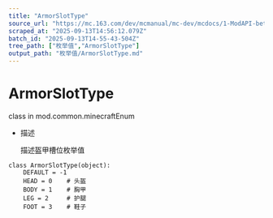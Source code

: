 ```yaml
---
title: "ArmorSlotType"
source_url: "https://mc.163.com/dev/mcmanual/mc-dev/mcdocs/1-ModAPI-beta/%E6%9E%9A%E4%B8%BE%E5%80%BC/ArmorSlotType.html"
scraped_at: "2025-09-13T14:56:12.079Z"
batch_id: "2025-09-13T14-55-43-504Z"
tree_path: ["枚举值","ArmorSlotType"]
output_path: "枚举值/ArmorSlotType.md"
---
```


#  ArmorSlotType

class in mod.common.minecraftEnum

*   描述
    
    描述盔甲槽位枚举值
    

```
class ArmorSlotType(object):
	DEFAULT = -1
	HEAD = 0    # 头盔
	BODY = 1    # 胸甲
	LEG = 2     # 护腿
	FOOT = 3    # 鞋子


```